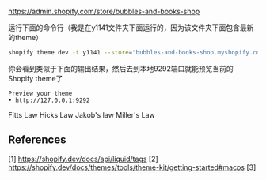 
https://admin.shopify.com/store/bubbles-and-books-shop


运行下面的命令行（我是在y1141文件夹下面运行的，因为该文件夹下面包含最新的theme）
```bash
shopify theme dev -t y1141 --store="bubbles-and-books-shop.myshopify.com"
```
你会看到类似于下面的输出结果，然后去到本地9292端口就能预览当前的Shopify theme了
```
Preview your theme                                                                                      • http://127.0.0.1:9292     
```

Fitts Law
Hicks Law
Jakob's law
Miller's Law






































## References
[1] https://shopify.dev/docs/api/liquid/tags
[2] https://shopify.dev/docs/themes/tools/theme-kit/getting-started#macos
[3] 



